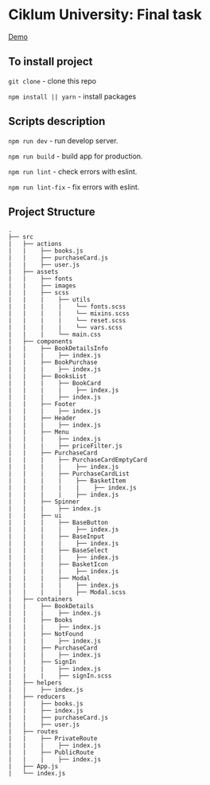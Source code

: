 # Ciklum University: Final task

<a href="https://feroxes.github.io/js-band-final-task/">Demo</a>

## To install project

`git clone` - clone this repo

`npm install || yarn` - install packages

## Scripts description

`npm run dev` - run develop server.

`npm run build` - build app for production.

`npm run lint` - check errors with eslint.

`npm run lint-fix` - fix errors with eslint.


## Project Structure 

```
.
├── src
|   ├── actions
|   |    ├── books.js
|   |    ├── purchaseCard.js
|   |    ├── user.js
|   ├── assets
|   |    ├── fonts
|   |    ├── images
|   |    ├── scss
|   |    |    ├── utils
|   |    |    |    └── fonts.scss
|   |    |    |    └── mixins.scss
|   |    |    |    └── reset.scss
|   |    |    |    └── vars.scss
|   |    |    └── main.css
|   ├── components
|   |    ├── BookDetailsInfo
|   |    |    ├── index.js
|   |    ├── BookPurchase
|   |    |    ├── index.js
|   |    ├── BooksList
|   |    |    ├── BookCard
|   |    |    |    ├── index.js
|   |    |    ├── index.js
|   |    ├── Footer
|   |    |    ├── index.js
|   |    ├── Header
|   |    |    ├── index.js
|   |    ├── Menu
|   |    |    ├── index.js
|   |    |    ├── priceFilter.js
|   |    ├── PurchaseCard
|   |    |    ├── PurchaseCardEmptyCard
|   |    |    |    ├── index.js
|   |    |    ├── PurchaseCardList
|   |    |    |    ├── BasketItem
|   |    |    |    |    ├── index.js
|   |    |    |    ├── index.js
|   |    ├── Spinner
|   |    |    ├── index.js
|   |    ├── ui
|   |    |    ├── BaseButton
|   |    |    |    ├── index.js
|   |    |    ├── BaseInput
|   |    |    |    ├── index.js
|   |    |    ├── BaseSelect
|   |    |    |    ├── index.js
|   |    |    ├── BasketIcon
|   |    |    |    ├── index.js
|   |    |    ├── Modal
|   |    |    |    ├── index.js
|   |    |    |    ├── Modal.scss
|   ├── containers
|   |    ├── BookDetails
|   |    |    ├── index.js
|   |    ├── Books
|   |    |    ├── index.js
|   |    ├── NotFound
|   |    |    ├── index.js
|   |    ├── PurchaseCard
|   |    |    ├── index.js
|   |    ├── SignIn
|   |    |    ├── index.js
|   |    |    ├── signIn.scss
|   ├── helpers
|   |    ├── index.js
|   ├── reducers
|   |    ├── books.js
|   |    ├── index.js
|   |    ├── purchaseCard.js
|   |    ├── user.js
|   ├── routes
|   |    ├── PrivateRoute
|   |    |    ├── index.js
|   |    ├── PublicRoute
|   |    |    ├── index.js
|   ├── App.js
|   └── index.js
```
